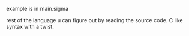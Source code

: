 example is in main.sigma

rest of the language u can figure out by reading the source code. C like syntax with a twist.

